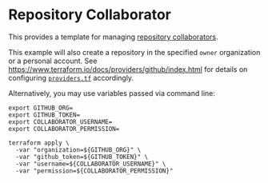 # Repository Collaborator

This provides a template for managing [repository collaborators](https://help.github.com/en/github/setting-up-and-managing-your-github-user-account/inviting-collaborators-to-a-personal-repository).

This example will also create a repository in the specified `owner` organization or a personal account. See https://www.terraform.io/docs/providers/github/index.html for details on configuring [`providers.tf`](./providers.tf) accordingly.

Alternatively, you may use variables passed via command line:

```console
export GITHUB_ORG=
export GITHUB_TOKEN=
export COLLABORATOR_USERNAME=
export COLLABORATOR_PERMISSION=
```

```console
terraform apply \
  -var "organization=${GITHUB_ORG}" \
  -var "github_token=${GITHUB_TOKEN}" \
  -var "username=${COLLABORATOR_USERNAME}" \
  -var "permission=${COLLABORATOR_PERMISSION}"
```
